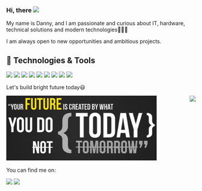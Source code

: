 ### Hi, there <img src="https://raw.githubusercontent.com/MartinHeinz/MartinHeinz/master/wave.gif" width="30px">

My name is Danny, and I am passionate and curious about IT, hardware, technical solutions and modern technologies👨🏻‍💻

I am always open to new opportunities and ambitious projects.

## 🔧 Technologies & Tools
![](https://img.shields.io/badge/OS-Linux-informational?style=flat&logo=linux&logoColor=white&color=2bbc8a)
![](https://img.shields.io/badge/Editor-PyCharm_IDEA-informational?style=flat&logo=intellij-idea&logoColor=white&color=2bbc8a)
![](https://img.shields.io/badge/Code-Python-informational?style=flat&logo=python&logoColor=white&color=2bbc8a)
![](https://img.shields.io/badge/Code-Make-informational?style=flat&logo=cmake&logoColor=white&color=2bbc8a)
![](https://img.shields.io/badge/Code-Vue-informational?style=flat&logo=vue.js&logoColor=white&color=2bbc8a)
![](https://img.shields.io/badge/Shell-Bash-informational?style=flat&logo=gnu-bash&logoColor=white&color=2bbc8a)
![](https://img.shields.io/badge/Tools-PostgreSQL-informational?style=flat&logo=postgresql&logoColor=white&color=2bbc8a)
![](https://img.shields.io/badge/Tools-Docker-informational?style=flat&logo=docker&logoColor=white&color=2bbc8a)
![](https://img.shields.io/badge/Cloud-Digital_Ocean-informational?style=flat&logo=digitalocean&logoColor=white&color=2bbc8a)

Let's build bright future today😃

<img align="right" height="170" src="https://github-readme-stats.vercel.app/api?username=dnplkv&show_icons=true&theme=dark" />

<p>
	<img src="https://github.com/dnplkv/dnplkv/blob/main/quote.jpg" width="400"/>
</p>

You can find me on:

<p>
	<a  align="right" href="https://twitter.com/dannypolyakov"><img src="https://img.shields.io/badge/twitter-%231DA1F2.svg?&style=for-the-badge&logo=twitter&logoColor=white" height=25></a>
	<a align="right" href="https://www.linkedin.com/in/danny-polyakov-745820200/"><img src="https://img.shields.io/badge/linkedin-%230077B5.svg?&style=for-the-badge&logo=linkedin&logoColor=white" height=25></a>
</p>

